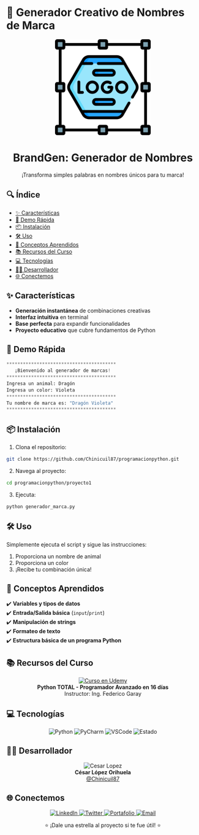 # 🎨 Generador Creativo de Nombres de Marca

<p align="center">
  <img src="./img/logo.png" width="250" alt="Logo del generador">
  <h1 align="center">BrandGen: Generador de Nombres</h1>
  <p align="center">¡Transforma simples palabras en nombres únicos para tu marca!</p>
</p>

## 🔍 Índice
- [✨ Características](#-características)
- [🚀 Demo Rápida](#-demo-rápida)
- [📦 Instalación](#-instalación)
- [🛠️ Uso](#%EF%B8%8F-uso)
- [🧠 Conceptos Aprendidos](#-conceptos-aprendidos)
- [📚 Recursos del Curso](#-recursos-del-curso)
- [💻 Tecnologías](#-tecnologías)
- [👨‍💻 Desarrollador](#-desarrollador)
- [🌐 Conectemos](#-conectemos)

## ✨ Características

- **Generación instantánea** de combinaciones creativas
- **Interfaz intuitiva** en terminal
- **Base perfecta** para expandir funcionalidades
- **Proyecto educativo** que cubre fundamentos de Python

## 🚀 Demo Rápida

```python
****************************************
   ¡Bienvenido al generador de marcas!   
****************************************
Ingresa un animal: Dragón
Ingresa un color: Violeta
****************************************
Tu nombre de marca es: "Dragón Violeta"
****************************************
```

## 📦 Instalación

1. Clona el repositorio:
```bash
git clone https://github.com/Chinicuil87/programacionpython.git
```

2. Navega al proyecto:
```bash
cd programacionpython/proyecto1
```

3. Ejecuta:
```bash
python generador_marca.py
```

## 🛠️ Uso

Simplemente ejecuta el script y sigue las instrucciones:
1. Proporciona un nombre de animal
2. Proporciona un color
3. ¡Recibe tu combinación única!

## 🧠 Conceptos Aprendidos

✔️ **Variables y tipos de datos**  
✔️ **Entrada/Salida básica** (`input`/`print`)  
✔️ **Manipulación de strings**  
✔️ **Formateo de texto**  
✔️ **Estructura básica de un programa Python**  

## 📚 Recursos del Curso

<p align="center">
  <a href="https://www.udemy.com/course/python-total/">
    <img src="https://img.shields.io/badge/Curso-Python_TOTAL-purple?logo=udemy" alt="Curso en Udemy">
  </a>
  <br>
  <strong>Python TOTAL - Programador Avanzado en 16 días</strong>
  <br>
  Instructor: Ing. Federico Garay
</p>

## 💻 Tecnologías

<p align="center">
  <img src="https://img.shields.io/badge/Python-3.12.4-blue?logo=python" alt="Python">
  <img src="https://img.shields.io/badge/IDE-PyCharm-yellow?logo=pycharm" alt="PyCharm">
  <img src="https://img.shields.io/badge/Editor-VSCode-blue?logo=visualstudiocode" alt="VSCode">
  <img src="https://img.shields.io/badge/Status-Completado-green" alt="Estado">
</p>

## 👨‍💻 Desarrollador

<p align="center">
  <img src="../img/chinicuil.png" width="150" alt="Cesar Lopez">
  <br>
  <strong>César López Orihuela</strong>
  <br>
  <a href="https://github.com/Chinicuil87">@Chinicuil87</a>
</p>

## 🌐 Conectemos

<p align="center">
  <a href="https://www.linkedin.com/in/cesar-lopez-orihuela-796b82271/">
    <img src="https://img.shields.io/badge/LinkedIn-0077B5?logo=linkedin" alt="LinkedIn" height="24">
  </a>
  <a href="https://twitter.com/Cesar_22_">
    <img src="https://img.shields.io/badge/Twitter-1DA1F2?logo=twitter" alt="Twitter" height="24">
  </a>
  <a href="https://clopez.info/">
    <img src="https://img.shields.io/badge/Portafolio-FF5722?logo=google-chrome" alt="Portafolio" height="24">
  </a>
  <a href="mailto:clopezorihuela@hotmail.com">
    <img src="https://img.shields.io/badge/Email-0078D4?logo=microsoft-outlook" alt="Email" height="24">
  </a>
</p>

<p align="center">
  ⭐ ¡Dale una estrella al proyecto si te fue útil! ⭐
</p>
